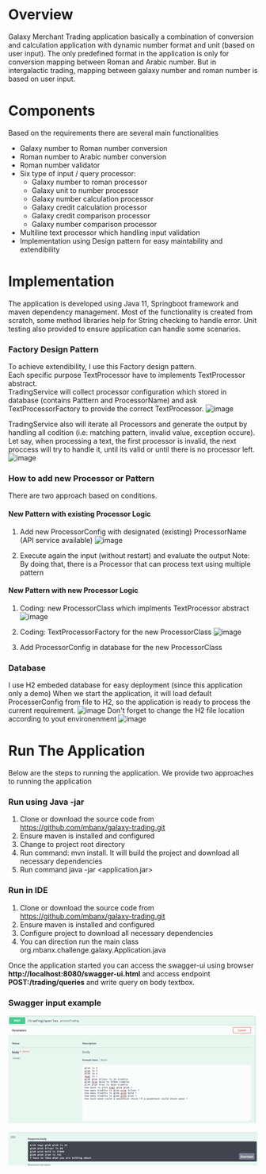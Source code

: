 # Overview
Galaxy Merchant Trading application basically a combination of conversion and calculation application with dynamic number format and unit (based on user input). The only predefined format in the application is only for conversion mapping between Roman and Arabic number. But in intergalactic trading, mapping between galaxy number and roman number is based on user input.  

# Components
Based on the requirements there are several main functionalities
* Galaxy number to Roman number conversion
* Roman number to Arabic number conversion
* Roman number validator
* Six type of input / query processor:  
  * Galaxy number to roman processor
  * Galaxy unit to number processor
  * Galaxy number calculation processor
  * Galaxy credit calculation processor
  * Galaxy credit comparison processor
  * Galaxy number comparison processor 
* Multiline text processor which handling input validation
* Implementation using Design pattern for easy maintability and extendibility 

# Implementation
The application is developed using Java 11, Springboot framework and maven dependency management.
Most of the functionality is created from scratch, some method libraries help for String checking to handle error. 
Unit testing also provided to ensure application can handle some scenarios.

### Factory Design Pattern
To achieve extendibility, I use this Factory design pattern.  
Each specific purpose TextProcessor have to implements TextProcessor abstract.  
TradingService will collect processor configuration which stored in database (contains Patttern and ProcessorName) and ask TextProcessorFactory to provide the correct TextProcessor.
![image](https://user-images.githubusercontent.com/58011539/171343644-798ad198-a02a-4b0c-8455-e34b23457a0b.png)

TradingService also will iterate all Processors and generate the output by handling all codition (i.e: matching pattern, invalid value, exception occure).
Let say, when processing a text, the first processor is invalid, the next proccess will try to handle it, until its valid or until there is no processor left. 
![image](https://user-images.githubusercontent.com/58011539/171347490-d6226e7e-0932-4616-94e0-8d8a5ef14af7.png)

### How to add new Processor or Pattern
There are two approach based on conditions.

#### New Pattern with existing Processor Logic
1. Add new ProcessorConfig with designated (existing) ProcessorName (API service available)
![image](https://user-images.githubusercontent.com/58011539/171347788-e36fe90a-b8eb-48d1-b078-0ba277f71b13.png)

2. Execute again the input (without restart) and evaluate the output
Note: By doing that, there is a Processor that can process text using multiple pattern    

#### New Pattern with new Processor Logic
1. Coding: new ProcessorClass which implments TextProcessor abstract
![image](https://user-images.githubusercontent.com/58011539/171346380-f342918a-c05c-4f09-b97a-96b7f52652ef.png)

2. Coding: TextProcessorFactory for the new ProcessorClass
![image](https://user-images.githubusercontent.com/58011539/171346243-a2c77cdc-b93e-4b99-87bc-28324825287b.png)

3. Add ProcessorConfig in database for the new ProcessorClass

### Database
I use H2 embeded database for easy deployment (since this application only a demo)
When we start the application, it will load default ProcesserConfig from file to H2, so the application is ready to process the current requirement. 
![image](https://user-images.githubusercontent.com/58011539/171348668-2e683fd8-e5fc-4631-9ef9-884c7458679f.png)
Don't forget to change the H2 file location according to yout environenment
![image](https://user-images.githubusercontent.com/58011539/171349009-2b0d2b60-68d7-4e09-8ef5-4a4324051052.png)


# Run The Application
Below are the steps to running the application. We provide two approaches to running the application
### Run using Java -jar
1.	Clone or download the source code from https://github.com/mbanx/galaxy-trading.git
2.	Ensure maven is installed and configured
3.	Change to project root directory
4.	Run command: mvn install. It will build the project and download all necessary dependencies
5.	Run command java -jar <application.jar>

### Run in IDE
1.	Clone or download the source code from https://github.com/mbanx/galaxy-trading.git
2.	Ensure maven is installed and configured
3.	Configure project to download all necessary dependencies
4.	You can direction run the main class org.mbanx.challenge.galaxy.Application.java

Once the application started you can access the swagger-ui using browser **http://localhost:8080/swagger-ui.html** and access endpoint **POST:/trading/queries** and write query on body textbox.

### Swagger input example
![alt text](https://github.com/mbanx/galaxy-trading/blob/master/img/input.png?raw=true)

![alt text](https://github.com/mbanx/galaxy-trading/blob/master/img/output.png?raw=true)
